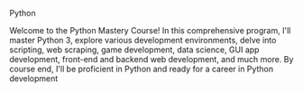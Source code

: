 Python

Welcome to the Python Mastery Course! In this comprehensive program, I'll master Python 3, explore various development environments, delve into scripting, web scraping, game development, data science, GUI app development, front-end and backend web development, and much more. By course end, I'll be proficient in Python and ready for a career in Python development

